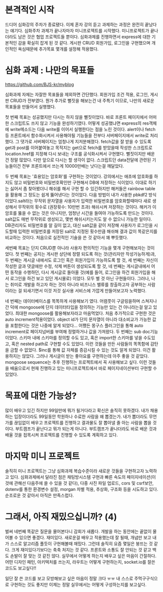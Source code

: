 # 본격적인 시작

드디어 심화강의 주차가 종료됐다. 이제 혼자 강의 듣고 과제하는 과정은 완전히 끝났다는 얘기다. 심화주차 과제가 끝나자마자 미니프로젝트를 시작했다. 미니프로젝트가 끝나더라도 남은 것은 협업 프로젝트들 뿐이다. 심화과제를 진행하면서 express에 대한 기본적인 감을 확실히 잡게 된 것 같다. 게시판 CRUD 회원가입, 로그인을 구현했으며 개인적인 욕심때문에 추가목표 몇개를 설정해 적용했다.

# 심화 과제 : 나만의 목표들

https://github.com/BJS-kr/myblog

심화과제 자체는 자잘한 목표들을 제외하면 간단했다. 회원가입 조건 적용, 로그인, 게시판 CRUD가 전부였다. 뭔가 추가로 뻘짓을 해보는건 내 주특기 이므로, 나만의 새로운 목표들을 만들어서 실행했다.

첫 번째 목표는 성공했지만 다시는 하지 않을 뻘짓이었다. 바로 프론트 페이지에서 어떠한 스크립트도 쓰지 않고 기능을 완성하기였다. 어떻게 성공했냐면 express의 res객체에 write메소드는 다음 write를 이어서 실행한다는 점을 노린 것이다. alert이나 fetch등 프론트에서 함수화시켜서 사용해야될 기능들을 전부다 서버페이지에서 write로 처리했다. 그 댓가로 서버페이지는 엄청나게 지저분해졌다. fetch값을 잘 받을 수 있도록 get과 post를 이어붙여놓고 목적지는 get으로 fetch를 받았을때 작성한 스크립트로 location.href를 지정해 다시 보내는 구조를 공식화시켜서 구현했다. 뻘짓이지만 배운건 정말 많았다. 다만 앞으로 다시는 할 생각이 없다. 스크립트던 data전달에 관련된 기능들이건 전부 프론트에서 쓰는게 10000만배는 낫다는걸 깨달았다.

두 번째 목표는 '효용있는 암호화'를 구현하는 것이었다. 강의에서는 애초에 암호화를 하지도 않고 비밀번호와 비밀번호확인만 구현해서 DB에 저장하는 식이었다. 이대로 하기는 싫어서 좀 찾아봤더니 해쉬를 해서 구현 할 수 있긴하지만 해커들은 rainbow table을 활용해 그 정도는 쉽게 뚫어낸다는 것이었다. 다음 방법이 내가 사용한 pbkdf2 방식이었다.salt라는 무작위 문자열을 사용자가 입력한 비밀번호를 암호화할때마다 새로 생성해서 무작위의 횟수로 (권장횟수: 10만번 초과) 해쉬시켜 저장하는 것이다. 해커가 이 암호를 뚫을 수 없는 것은 아니지만, 엄청난 시간을 들여야 가능하도록 만드는 것이다. salt값도 매번 무작위로 생성되고, 몇번 해쉬시키는지도 알 수 없으니 가능한 일이다.
DB관리자도 비밀번호를 알 길이 없고, 대신 salt값을 같이 저장해 사용자가 로그인을 시도할때 입력한 비밀번호를 저장된 salt로 지정된 횟수만큼 해쉬해 결과 값이 똑같은지를 비교하는 것이다. 처음으로 실전적인 기술을 쓴 것 같아서 꽤 뿌듯했다.

세번째 목표는 단지 CRUD뿐 아니라 사용자 편의적인 기능을 몇개 구현해보자는 것이었다. 첫 번째는 공지는 게시판 상단에 정렬 되도록 하는 것(관리자만 작성가능하게)과, 두 번째는 게시글 내에서도 로그인 혹은 회원가입이 가능하도록 할 것, 세 번째는 자신이 작성한 글과 댓글에만 수정, 삭제 버튼이 생성되도록 할 것, 네 번째는 게시글내에서 어떤 동작을 수행하던, 다시 게시글로 돌아올 것(예를 들어, 로그인을 하건 회원가입을 해서 로그인을 하건 보고 있던 게시물로) 이었다.
모두 별 것 아닌 구현들이다. 그러나, 나는 취미로 개발을 하고자 하는 것이 아니라 비즈니스 밸류를 창출하고자 공부하는 사람이라는 걸 되새기면서 이것 저것 실사용 서비스에 가깝게 만들어보고자 노력했다.

네 번째는 데이터베이스를 똑똑하게 사용해보기 였다. 어렴풋이 구글링을하며 스쳐지나간 덕에 mongoose에 단지 데이터타입을 정의하는 기능만 있는 건 아니라는걸 알고 있었다. 최대한 mongoose를 활용해보자라고 마음먹었다. 처음 추가적으로 구현한 것은 auto increment적용이었다. object id가 단지 문자열이 아니라 대소비교가 가능한 값을 포함한다는 것은 나중에 알게 되었다... 어쨌든 몽구스 플러그인을 통해 auto increment로 페이지넘버를 부여해 정렬하거나 값을 가져왔다. 두 번째는 sub doc기능이었다. 스키마 내에 스키마를 정의할 수도 있고, 혹은 import한 스키마를 넣을 수도있고, 혹은 nested path로 구현할 수도 있었다. 이런 것들을 만든 사람들의 똑똑함에 감탄을 금할 수 없었다. $inc를 통해 값 자체를 증감시킬 수 있는 것도 알게 되었다. 이건 활용하지는 않았다. 그러나 게시글이 받는 좋아요를 구현하는데 아주 좋을 것 같았다. mongoose sequence는 추후 진행하는 프로젝트에서 꼭 사용해보고 싶다. 이런 것들을 배움으로서 현재 진행하고 있는 미니프로젝트에서 바로 페이지네이션부터 구현할 수 있었다.

# 목표에 대한 가능성?

많이 배우고 있긴 하지만 99일만에 뭐가 될거다라고 확신은 솔직히 못하겠다. 내가 채용하는 입장이더라도 99일동안 학원하나 수료한 사람을 왜 뽑겠는가. 내가 뽑더라도 무언가를 끊임없이 배우고 프로젝트를 진행하고 결과물도 잘 뽑아낼 줄 아는 사람을 뽑을 것이다. 부트캠프가 끝난다고 뭐가 되는게 아니다. 부트캠프가 끝나더라도 바로 배운 것과 배울 것을 접목시켜 프로젝트를 진행할 수 있도록 계획하고 있다.

# 마지막 미니 프로젝트

솔직히 미니 프로젝트는 그냥 심화과제 복습수준이라 새로운 것들을 구현하고자 노력하고 있다. 심화과제에서 달라진 점은 채팅방시스템 구현과 빠른 속도의 페이지네이션(이것에 관해선 다음주에 쓸 수 있을 것 같다), 다중 사진 파일 업로드, cors 및 csrf보안, dotenv를 통한 환경변수 설정, morgan 차별 적용, 추상화, 구조화 등을 시도하고 있다. 순조로운 것 같아서 아직은 만족스럽다.

# 그래서, 아직 재밌으십니까? (4)

벌써 네번째 똑같은 질문을 물어본다니 감회가 새롭다. 개발을 하는 동안에는 끝없이 물어볼 수 있으면 좋겠다. 재미있다. 새로운걸 배우고 적용했는데 잘 될때, 개념만 보고 내가 스스로 알고리즘 풀듯이 구현해볼때 재밌다. 그런데 솔직히 요즘 몇일은 붕뜨는 것 같다. 크게 재미있다기보다는 축축 처지는 것 같다. 프론트와 소통도 잘 안되는 것 같고 백도 손발이 잘 맞는 것 같진 않다. 실무에서 어떻게 하는지 배우고 싶은 마음이 간절하다. 어떤 디자인 패턴, 아키텍처를 쓰는지, 라우트는 어떻게 구현하는지, socket.io를 잘쓴 코드도 보고싶다!!

일단 잘 쓴 코드를 보고 모방해보고 싶은 마음이 정말 크다 ㅠㅠ 내 스스로 주먹구구식으로 구현하는 것도 좋지만 이제는 정말 실무에서는 어떻게 구성하는지를 보고싶다.
